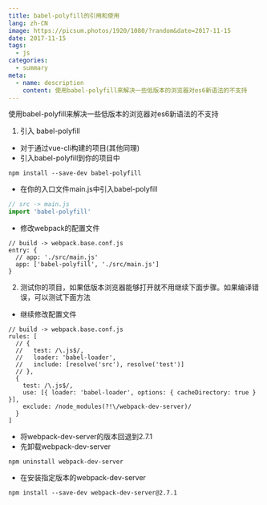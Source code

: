 ```yaml
---
title: babel-polyfill的引用和使用
lang: zh-CN
image: https://picsum.photos/1920/1080/?random&date=2017-11-15
date: 2017-11-15
tags:
  - js
categories:
  - summary
meta:
  - name: description
    content: 使用babel-polyfill来解决一些低版本的浏览器对es6新语法的不支持
--- 
```


使用babel-polyfill来解决一些低版本的浏览器对es6新语法的不支持

<!-- more -->

1. 引入 babel-polyfill
- 对于通过vue-cli构建的项目(其他同理)
- 引入babel-polyfill到你的项目中
```
npm install --save-dev babel-polyfill
```

- 在你的入口文件main.js中引入babel-polyfill
``` js
// src -> main.js
import 'babel-polyfill'
```

- 修改webpack的配置文件
```
// build -> webpack.base.conf.js
entry: {
  // app: './src/main.js'
  app: ['babel-polyfill', './src/main.js']
}
```

2. 测试你的项目，如果低版本浏览器能够打开就不用继续下面步骤。如果编译错误，可以测试下面方法

- 继续修改配置文件
```
// build -> webpack.base.conf.js
rules: [
  // {
  //   test: /\.js$/,
  //   loader: 'babel-loader',
  //   include: [resolve('src'), resolve('test')]
  // },
  {
    test: /\.js$/,
    use: [{ loader: 'babel-loader', options: { cacheDirectory: true } }],
    exclude: /node_modules(?!\/webpack-dev-server)/
  }
]
```

- 将webpack-dev-server的版本回退到2.7.1
- 先卸载webpack-dev-server
```
npm uninstall webpack-dev-server
```

- 在安装指定版本的webpack-dev-server
```
npm install --save-dev webpack-dev-server@2.7.1
```